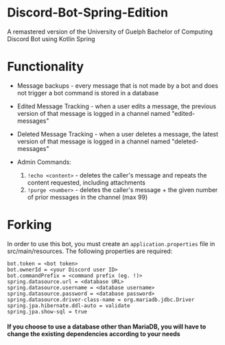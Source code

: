 # Discord-Bot-Spring-Edition
A remastered version of the University of Guelph Bachelor of Computing Discord Bot using Kotlin Spring

# Functionality
* Message backups - every message that is not made by a bot and does not trigger a bot command is stored in a database
* Edited Message Tracking - when a user edits a message, the previous version of that message is logged in a channel named "edited-messages"
* Deleted Message Tracking - when a user deletes a message, the latest version of that message is logged in a channel named "deleted-messages"
* Admin Commands:

  1. `!echo <content>` - deletes the caller's message and repeats the content requested, including attachments
  2. `!purge <number>` - deletes the caller's message + the given number of prior messages in the channel (max 99)

# Forking
In order to use this bot, you must create an `application.properties` file in src/main/resources. The following properties are required:

```
bot.token = <bot token>
bot.ownerId = <your Discord user ID>
bot.commandPrefix = <command prefix (eg. !)>
spring.datasource.url = <database URL>
spring.datasource.username = <database username>
spring.datasource.password = <database password>
spring.datasource.driver-class-name = org.mariadb.jdbc.Driver
spring.jpa.hibernate.ddl-auto = validate
spring.jpa.show-sql = true
```

#### If you choose to use a database other than MariaDB, you will have to change the existing dependencies according to your needs
